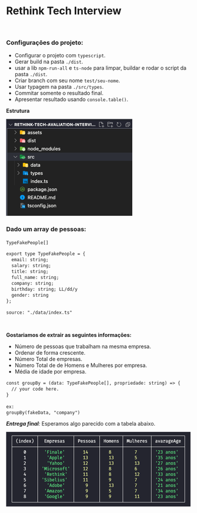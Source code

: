 # Rethink Tech Interview

<br>

### Configurações do projeto:

- Configurar o projeto com `typescript`.
- Gerar build na pasta `./dist`.
- usar a lib `npm-run-all` e `ts-node` para limpar, buildar e rodar o script da pasta `./dist`.
- Criar branch com seu nome `test/seu-nome`.
- Usar typagem na pasta `./src/types`.
- Commitar somente o resultado final.
- Apresentar resultado usando `console.table()`.

**Estrutura**

![image](./assets/arch.png)

### Dado um array de pessoas:

`TypeFakePeople[]`

```
export type TypeFakePeople = {
  email: string;
  salary: string;
  title: string;
  full_name: string;
  company: string;
  birthday: string; LL/dd/y
  gender: string
};
```

`source: "./data/index.ts"`

<br>

**Gostariamos de extrair as seguintes informações:**

- Número de pessoas que trabalham na mesma empresa.
- Ordenar de forma crescente.
- Número Total de empresas.
- Número Total de de Homens e Mulheres por empresa.
- Média de idade por empresa.

```
const groupBy = (data: TypeFakePeople[], propriedade: string) => {
  // your code here.
}

ex:
groupBy(fakeData, "company")
```

_**Entrega final**:_ Esperamos algo parecido com a tabela abaixo.

![image](./assets/final-result.png)
